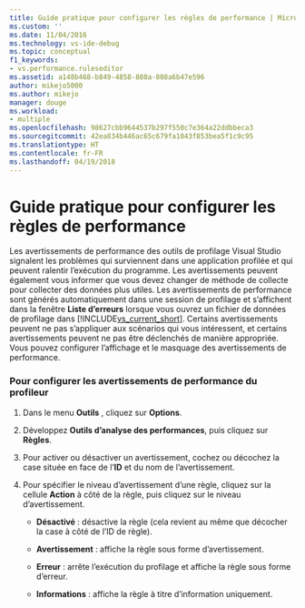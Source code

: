```yaml
---
title: Guide pratique pour configurer les règles de performance | Microsoft Docs
ms.custom: ''
ms.date: 11/04/2016
ms.technology: vs-ide-debug
ms.topic: conceptual
f1_keywords:
- vs.performance.ruleseditor
ms.assetid: a148b468-b849-4858-880a-808a6b47e596
author: mikejo5000
ms.author: mikejo
manager: douge
ms.workload:
- multiple
ms.openlocfilehash: 98627cbb9644537b297f550c7e364a22ddbbeca3
ms.sourcegitcommit: 42ea834b446ac65c679fa1043f853bea5f1c9c95
ms.translationtype: HT
ms.contentlocale: fr-FR
ms.lasthandoff: 04/19/2018
---
```

# <a name="how-to-configure-performance-rules"></a>Guide pratique pour configurer les règles de performance
Les avertissements de performance des outils de profilage Visual Studio signalent les problèmes qui surviennent dans une application profilée et qui peuvent ralentir l’exécution du programme. Les avertissements peuvent également vous informer que vous devez changer de méthode de collecte pour collecter des données plus utiles. Les avertissements de performance sont générés automatiquement dans une session de profilage et s’affichent dans la fenêtre **Liste d’erreurs** lorsque vous ouvrez un fichier de données de profilage dans [!INCLUDE[vs_current_short](../code-quality/includes/vs_current_short_md.md)]. Certains avertissements peuvent ne pas s’appliquer aux scénarios qui vous intéressent, et certains avertissements peuvent ne pas être déclenchés de manière appropriée. Vous pouvez configurer l’affichage et le masquage des avertissements de performance.  
  
### <a name="to-configure-profiler-performance-warnings"></a>Pour configurer les avertissements de performance du profileur  
  
1.  Dans le menu **Outils** , cliquez sur **Options**.  
  
2.  Développez **Outils d’analyse des performances**, puis cliquez sur **Règles**.  
  
3.  Pour activer ou désactiver un avertissement, cochez ou décochez la case située en face de l’**ID** et du nom de l’avertissement.  
  
4.  Pour spécifier le niveau d’avertissement d’une règle, cliquez sur la cellule **Action** à côté de la règle, puis cliquez sur le niveau d’avertissement.  
  
    -   **Désactivé** : désactive la règle (cela revient au même que décocher la case à côté de l’ID de règle).  
  
    -   **Avertissement** : affiche la règle sous forme d’avertissement.  
  
    -   **Erreur** : arrête l’exécution du profilage et affiche la règle sous forme d’erreur.  
  
    -   **Informations** : affiche la règle à titre d’information uniquement.